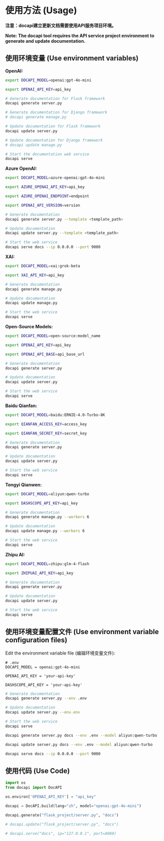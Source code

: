 # 使用方法 (Usage)

**注意：docapi建立更新文档需要使用API服务项目环境。**

**Note: The docapi tool requires the API service project environment to generate and update documentation.**

## 使用环境变量 (Use environment variables)

**OpenAI:**
```bash
export DOCAPI_MODEL=openai:gpt-4o-mini

export OPENAI_API_KEY=api_key

# Generate documentation for Flask framework
docapi generate server.py

# Generate documentation for Django framework
# docapi generate manage.py

# Update documentation for Flask framework
docapi update server.py

# Update documentation for Django framework
# docapi update manage.py

# Start the documentation web service
docapi serve
```

**Azure OpenAI:**
```bash
export DOCAPI_MODEL=azure-openai:gpt-4o-mini

export AZURE_OPENAI_API_KEY=api_key

export AZURE_OPENAI_ENDPOINT=endpoint

export OPENAI_API_VERSION=version

# Generate documentation
docapi generate server.py --template <template_path>

# Update documentation
docapi update server.py --template <template_path>

# Start the web service
docapi serve docs --ip 0.0.0.0 --port 9000
```

**XAI:**
```bash
export DOCAPI_MODEL=xai:grok-beta

export XAI_API_KEY=api_key

# Generate documentation
docapi generate manage.py

# Update documentation
docapi update manage.py

# Start the web service
docapi serve
```

**Open-Source Models:**
```bash
export DOCAPI_MODEL=open-source:model_name

export OPENAI_API_KEY=api_key

export OPENAI_API_BASE=api_base_url

# Generate documentation
docapi generate server.py

# Update documentation
docapi update server.py

# Start the web service
docapi serve
```

**Baidu Qianfan:**
```bash
export DOCAPI_MODEL=baidu:ERNIE-4.0-Turbo-8K

export QIANFAN_ACCESS_KEY=access_key

export QIANFAN_SECRET_KEY=secret_key

# Generate documentation
docapi generate server.py

# Update documentation
docapi update server.py

# Start the web service
docapi serve
```

**Tongyi Qianwen:**
```bash
export DOCAPI_MODEL=aliyun:qwen-turbo

export DASHSCOPE_API_KEY=api_key

# Generate documentation
docapi generate manage.py --workers 6

# Update documentation
docapi update manage.py --workers 6

# Start the web service
docapi serve
```

**Zhipu AI:**
```bash
export DOCAPI_MODEL=zhipu:glm-4-flash

export ZHIPUAI_API_KEY=api_key

# Generate documentation
docapi generate server.py

# Update documentation
docapi update server.py

# Start the web service
docapi serve
```

##  使用环境变量配置文件 (Use environment variable configuration files)

Edit the environment variable file (编辑环境变量文件):
```.env
# .env
DOCAPI_MODEL = openai:gpt-4o-mini

OPENAI_API_KEY = 'your-api-key'

DASHSCOPE_API_KEY = 'your-api-key'
```

```bash
# Generate documentation
docapi generate server.py --env .env

# Update documentation
docapi update server.py --env.env

# Start the web service
docapi serve
```

```bash
docapi generate server.py docs --env .env --model aliyun:qwen-turbo

docapi update server.py docs --env .env --model aliyun:qwen-turbo

docapi serve docs --ip 0.0.0.0 --port 9000
```

## 使用代码 (Use Code)
```python
import os
from docapi import DocAPI

os.environ['OPENAI_API_KEY'] = "api_key"

docapi = DocAPI.build(lang="zh", model="openai:gpt-4o-mini")

docapi.generate("flask_project/server.py", "docs")

# docapi.update("flask_project/server.py", "docs")

# docapi.serve("docs", ip="127.0.0.1", port=8080)
```
